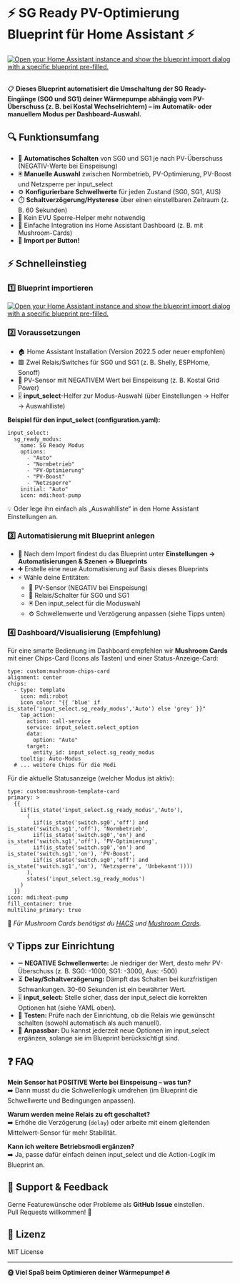<!DOCTYPE html>
<html lang="de">
<body>
  <h1>⚡ SG Ready PV-Optimierung Blueprint für Home Assistant ⚡</h1>

<a href="https://my.home-assistant.io/redirect/blueprint_import/?blueprint_url=https%3A%2F%2Fraw.githubusercontent.com%2Fchino-lu%2FSG-Ready-PV-Optimierung%2Frefs%2Fheads%2Fmain%2Fsgready.yaml" target="_blank" rel="noreferrer noopener"><img src="https://my.home-assistant.io/badges/blueprint_import.svg" alt="Open your Home Assistant instance and show the blueprint import dialog with a specific blueprint pre-filled." /></a>
  <br><br>
  <p>
    <span class="emoji">📋</span>
    <b>Dieses Blueprint automatisiert die Umschaltung der SG Ready-Eingänge (SG0 und SG1) deiner Wärmepumpe abhängig vom PV-Überschuss (z. B. bei Kostal Wechselrichtern) – im Automatik- oder manuellem Modus per Dashboard-Auswahl.</b>
  </p>

  <h2>🔍 Funktionsumfang</h2>
  <ul>
    <li>🤖 <b>Automatisches Schalten</b> von SG0 und SG1 je nach PV-Überschuss (NEGATIV-Werte bei Einspeisung)</li>
    <li>🖲️ <b>Manuelle Auswahl</b> zwischen Normbetrieb, PV-Optimierung, PV-Boost und Netzsperre per input_select</li>
    <li>⚙️ <b>Konfigurierbare Schwellwerte</b> für jeden Zustand (SG0, SG1, AUS)</li>
    <li>⏱️ <b>Schaltverzögerung/Hysterese</b> über einen einstellbaren Zeitraum (z. B. 60 Sekunden)</li>
    <li>🚫 Kein EVU Sperre-Helper mehr notwendig</li>
    <li>📱 Einfache Integration ins Home Assistant Dashboard (z. B. mit Mushroom-Cards)</li>
    <li>🔗 <b>Import per Button!</b></li>
  </ul>

  <h2>⚡ Schnelleinstieg</h2>
  <h3>1️⃣ Blueprint importieren</h3>
  <p>
    <a href="https://my.home-assistant.io/redirect/blueprint_import/?blueprint_url=https%3A%2F%2Fraw.githubusercontent.com%2Fchino-lu%2FSG-Ready-PV-Optimierung%2Frefs%2Fheads%2Fmain%2Fsgready.yaml" target="_blank" rel="noreferrer noopener"><img src="https://my.home-assistant.io/badges/blueprint_import.svg" alt="Open your Home Assistant instance and show the blueprint import dialog with a specific blueprint pre-filled." /></a>
  </p>

  <h3>2️⃣ Voraussetzungen</h3>
  <ul>
    <li>🏠 Home Assistant Installation (Version 2022.5 oder neuer empfohlen)</li>
    <li>🟩 Zwei Relais/Switches für SG0 und SG1 (z. B. Shelly, ESPHome, Sonoff)</li>
    <li>🔌 PV-Sensor mit NEGATIVEM Wert bei Einspeisung (z. B. Kostal Grid Power)</li>
    <li>🎚️ <b>input_select</b>-Helfer zur Modus-Auswahl (über Einstellungen → Helfer → Auswahlliste)</li>
  </ul>
  <p>
    <b>Beispiel für den input_select (configuration.yaml):</b>
    <pre><code>input_select:
  sg_ready_modus:
    name: SG Ready Modus
    options:
      - "Auto"
      - "Normbetrieb"
      - "PV-Optimierung"
      - "PV-Boost"
      - "Netzsperre"
    initial: "Auto"
    icon: mdi:heat-pump
</code></pre>
    <span class="emoji">💡</span> Oder lege ihn einfach als „Auswahlliste“ in den Home Assistant Einstellungen an.
  </p>

  <h3>3️⃣ Automatisierung mit Blueprint anlegen</h3>
  <ul>
    <li>🔧 Nach dem Import findest du das Blueprint unter <b>Einstellungen → Automatisierungen &amp; Szenen → Blueprints</b></li>
    <li>➕ Erstelle eine neue Automatisierung auf Basis dieses Blueprints</li>
    <li>⚡ Wähle deine Entitäten:
      <ul>
        <li>🔋 PV-Sensor (NEGATIV bei Einspeisung)</li>
        <li>🔌 Relais/Schalter für SG0 und SG1</li>
        <li>🖲️ Den input_select für die Moduswahl</li>
        <li>⚙️ Schwellenwerte und Verzögerung anpassen (siehe Tipps unten)</li>
      </ul>
    </li>
  </ul>

  <h3>4️⃣ Dashboard/Visualisierung (Empfehlung)</h3>
  <p>Für eine smarte Bedienung im Dashboard empfehlen wir <b>Mushroom Cards</b> mit einer Chips-Card (Icons als Tasten) und einer Status-Anzeige-Card:</p>

  <pre><code>type: custom:mushroom-chips-card
alignment: center
chips:
  - type: template
    icon: mdi:robot
    icon_color: "{{ 'blue' if is_state('input_select.sg_ready_modus','Auto') else 'grey' }}"
    tap_action:
      action: call-service
      service: input_select.select_option
      data:
        option: "Auto"
      target:
        entity_id: input_select.sg_ready_modus
    tooltip: Auto-Modus
  # ... weitere Chips für die Modi
</code></pre>
  <p>Für die aktuelle Statusanzeige (welcher Modus ist aktiv):</p>
  <pre><code>type: custom:mushroom-template-card
primary: &gt;
  {{ 
    iif(is_state('input_select.sg_ready_modus','Auto'),
      (
        iif(is_state('switch.sg0','off') and is_state('switch.sg1','off'), 'Normbetrieb',
        iif(is_state('switch.sg0','on') and is_state('switch.sg1','off'), 'PV-Optimierung',
        iif(is_state('switch.sg0','on') and is_state('switch.sg1','on'), 'PV-Boost',
        iif(is_state('switch.sg0','off') and is_state('switch.sg1','on'), 'Netzsperre', 'Unbekannt'))))
      ),
      states('input_select.sg_ready_modus')
    ) 
  }}
icon: mdi:heat-pump
fill_container: true
multiline_primary: true
</code></pre>
  <p>
    <span class="emoji">🧩</span> <i>Für Mushroom Cards benötigst du <a href="https://hacs.xyz/" target="_blank">HACS</a> und <a href="https://github.com/piitaya/lovelace-mushroom" target="_blank">Mushroom Cards</a>.</i>
  </p>

  <h2>💡 Tipps zur Einrichtung</h2>
  <ul>
    <li>➖ <b>NEGATIVE Schwellenwerte:</b> Je niedriger der Wert, desto mehr PV-Überschuss (z. B. SG0: -1000, SG1: -3000, Aus: -500)</li>
    <li>⏳ <b>Delay/Schaltverzögerung:</b> Dämpft das Schalten bei kurzfristigen Schwankungen. 30-60 Sekunden ist ein bewährter Wert.</li>
    <li>🎚️ <b>input_select:</b> Stelle sicher, dass der input_select die korrekten Optionen hat (siehe YAML oben).</li>
    <li>🧪 <b>Testen:</b> Prüfe nach der Einrichtung, ob die Relais wie gewünscht schalten (sowohl automatisch als auch manuell).</li>
    <li>🔧 <b>Anpassbar:</b> Du kannst jederzeit neue Optionen im input_select ergänzen, solange sie im Blueprint berücksichtigt sind.</li>
  </ul>

  <h2>❓ FAQ</h2>
  <p><b>Mein Sensor hat POSITIVE Werte bei Einspeisung – was tun?</b><br>
  ➡️ Dann musst du die Schwellenlogik umdrehen (im Blueprint die Schwellwerte und Bedingungen anpassen).</p>

  <p><b>Warum werden meine Relais zu oft geschaltet?</b><br>
  ➡️ Erhöhe die Verzögerung (<code>delay</code>) oder arbeite mit einem gleitenden Mittelwert-Sensor für mehr Stabilität.</p>

  <p><b>Kann ich weitere Betriebsmodi ergänzen?</b><br>
  ➡️ Ja, passe dafür einfach deinen input_select und die Action-Logik im Blueprint an.</p>

  <h2>💬 Support &amp; Feedback</h2>
  <p>Gerne Featurewünsche oder Probleme als <b>GitHub Issue</b> einstellen.<br>Pull Requests willkommen! 🙏</p>

  <h2>📝 Lizenz</h2>
  <p>MIT License</p>

  <hr>
  <p><b>🌞 Viel Spaß beim Optimieren deiner Wärmepumpe! 🔥</b></p>
</body>
</html>
